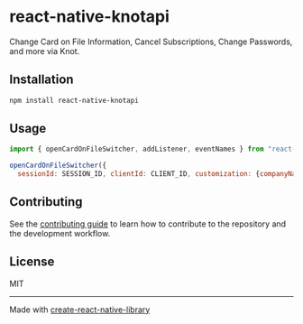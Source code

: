 # react-native-knotapi
Change Card on File Information, Cancel Subscriptions, Change Passwords, and more via Knot.
## Installation

```sh
npm install react-native-knotapi
```

## Usage

```js
import { openCardOnFileSwitcher, addListener, eventNames } from "react-native-knotapi";

openCardOnFileSwitcher({
  sessionId: SESSION_ID, clientId: CLIENT_ID, customization: {companyName: COMPANY_NAME})
  ```

## Contributing

See the [contributing guide](CONTRIBUTING.md) to learn how to contribute to the repository and the development workflow.

## License

MIT

---

Made with [create-react-native-library](https://github.com/callstack/react-native-builder-bob)
